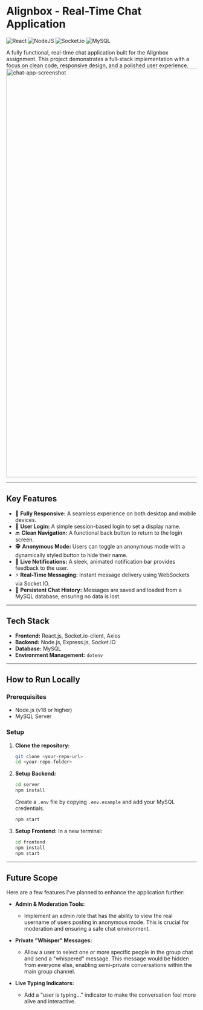 # Alignbox - Real-Time Chat Application

![React](https://img.shields.io/badge/react-%2320232a.svg?style=for-the-badge&logo=react&logoColor=%2361DAFB)
![NodeJS](https://img.shields.io/badge/node.js-6DA55F?style=for-the-badge&logo=node.js&logoColor=white)
![Socket.io](https://img.shields.io/badge/Socket.io-black?style=for-the-badge&logo=socket.io&badgeColor=010101)
![MySQL](https://img.shields.io/badge/mysql-%2300f.svg?style=for-the-badge&logo=mysql&logoColor=white)

A fully functional, real-time chat application built for the Alignbox assignment. This project demonstrates a full-stack implementation with a focus on clean code, responsive design, and a polished user experience.
<img width="1440" height="1080" alt="chat-app-screenshot" src="https://github.com/user-attachments/assets/1965e8f5-a5f2-41c4-9ab6-94f07499074d" />

---

## Key Features

-   📱 **Fully Responsive:** A seamless experience on both desktop and mobile devices.
-   🔐 **User Login:** A simple session-based login to set a display name.
-   🔙 **Clean Navigation:** A functional back button to return to the login screen.
-   🕵️ **Anonymous Mode:** Users can toggle an anonymous mode with a dynamically styled button to hide their name.
-   🔔 **Live Notifications:** A sleek, animated notification bar provides feedback to the user.
-   ⚡ **Real-Time Messaging:** Instant message delivery using WebSockets via Socket.IO.
-   📜 **Persistent Chat History:** Messages are saved and loaded from a MySQL database, ensuring no data is lost.

---

## Tech Stack

-   **Frontend:** React.js, Socket.io-client, Axios
-   **Backend:** Node.js, Express.js, Socket.IO
-   **Database:** MySQL
-   **Environment Management:** `dotenv`

---

## How to Run Locally

### Prerequisites

-   Node.js (v18 or higher)
-   MySQL Server

### Setup

1.  **Clone the repository:**
    ```sh
    git clone <your-repo-url>
    cd <your-repo-folder>
    ```

2.  **Setup Backend:**
    ```sh
    cd server
    npm install
    ```
    Create a `.env` file by copying `.env.example` and add your MySQL credentials.
    ```sh
    npm start
    ```

3.  **Setup Frontend:**
    In a new terminal:
    ```sh
    cd frontend
    npm install
    npm start
    ```

---

## Future Scope

Here are a few features I've planned to enhance the application further:

-   **Admin & Moderation Tools:**
    -   Implement an admin role that has the ability to view the real username of users posting in anonymous mode. This is crucial for moderation and ensuring a safe chat environment.

-   **Private "Whisper" Messages:**
    -   Allow a user to select one or more specific people in the group chat and send a "whispered" message. This message would be hidden from everyone else, enabling semi-private conversations within the main group channel.

-   **Live Typing Indicators:**
    -   Add a "user is typing..." indicator to make the conversation feel more alive and interactive.
